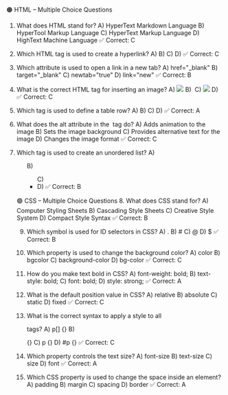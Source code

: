 🟠 HTML – Multiple Choice Questions
1. What does HTML stand for?
A) HyperText Markdown Language
B) HyperTool Markup Language
C) HyperText Markup Language
D) HighText Machine Language
✅ Correct: C

2. Which HTML tag is used to create a hyperlink?
A) <link>
B) <href>
C) <a>
D) <url>
✅ Correct: C

3. Which attribute is used to open a link in a new tab?
A) href="_blank"
B) target="_blank"
C) newtab="true"
D) link="new"
✅ Correct: B

4. What is the correct HTML tag for inserting an image?
A) <image src="pic.jpg">
B) <img href="pic.jpg">
C) <img src="pic.jpg">
D) <src img="pic.jpg">
✅ Correct: C

5. Which tag is used to define a table row?
A) <tr>
B) <td>
C) <th>
D) <table>
✅ Correct: A

6. What does the alt attribute in the <img> tag do?
A) Adds animation to the image
B) Sets the image background
C) Provides alternative text for the image
D) Changes the image format
✅ Correct: C

7. Which tag is used to create an unordered list?
A) <ol>
B) <ul>
C) <li>
D) <list>
✅ Correct: B

🟢 CSS – Multiple Choice Questions
8. What does CSS stand for?
A) Computer Styling Sheets
B) Cascading Style Sheets
C) Creative Style System
D) Compact Style Syntax
✅ Correct: B

9. Which symbol is used for ID selectors in CSS?
A) .
B) #
C) @
D) $
✅ Correct: B

10. Which property is used to change the background color?
A) color
B) bgcolor
C) background-color
D) bg-color
✅ Correct: C

11. How do you make text bold in CSS?
A) font-weight: bold;
B) text-style: bold;
C) font: bold;
D) style: strong;
✅ Correct: A

12. What is the default position value in CSS?
A) relative
B) absolute
C) static
D) fixed
✅ Correct: C

13. What is the correct syntax to apply a style to all <p> tags?
A) p[] {}
B) <p> {}
C) p {}
D) #p {}
✅ Correct: C

14. Which property controls the text size?
A) font-size
B) text-size
C) size
D) font
✅ Correct: A

15. Which CSS property is used to change the space inside an element?
A) padding
B) margin
C) spacing
D) border
✅ Correct: A

